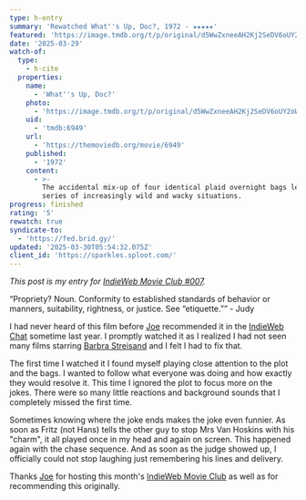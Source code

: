 ```yaml
---
type: h-entry
summary: 'Rewatched What''s Up, Doc?, 1972 - ★★★★★'
featured: 'https://image.tmdb.org/t/p/original/d5WwZxneeAH2Kj2SeDV6oUY2oW0.jpg'
date: '2025-03-29'
watch-of:
  type:
    - h-cite
  properties:
    name:
      - 'What''s Up, Doc?'
    photo:
      - 'https://image.tmdb.org/t/p/original/d5WwZxneeAH2Kj2SeDV6oUY2oW0.jpg'
    uid:
      - 'tmdb:6949'
    url:
      - 'https://themoviedb.org/movie/6949'
    published:
      - '1972'
    content:
      - >-
        The accidental mix-up of four identical plaid overnight bags leads to a
        series of increasingly wild and wacky situations.
progress: finished
rating: '5'
rewatch: true
syndicate-to:
  - 'https://fed.brid.gy/'
updated: '2025-03-30T05:54:32.075Z'
client_id: 'https://sparkles.sploot.com/'
---
```

*This post is my entry for [IndieWeb Movie Club #007](https://artlung.com/whatsupdoc-imc/).*

<q>Propriety? Noun. Conformity to established standards of behavior or manners, suitability, rightness, or justice. See “etiquette.”</q> - Judy

I had never heard of this film before [Joe](https://artlung.com) recommended it in the [IndieWeb Chat](https://chat.indieweb.org) sometime last year. I promptly watched it as I realized I had not seen many films starring [Barbra Streisand](https://barbrastreisand.com) and I felt I had to fix that.

The first time I watched it I found myself playing close attention to the plot and the bags. I wanted to follow what everyone was doing and how exactly they would resolve it. This time I ignored the plot to focus more on the jokes. There were so many little reactions and background sounds that I completely missed the first time.

Sometimes knowing where the joke ends makes the joke even funnier. As soon as Fritz (not Hans) tells the other guy to stop Mrs Van Hoskins with his "charm", it all played once in my head and again on screen. This happened again with the chase sequence. And as soon as the judge showed up, I officially could not stop laughing just remembering his lines and delivery.

Thanks [Joe](https://artlung.com) for hosting this month's [IndieWeb Movie Club](https://indieweb.org/indieweb-movie-club) as well as for recommending this originally.
